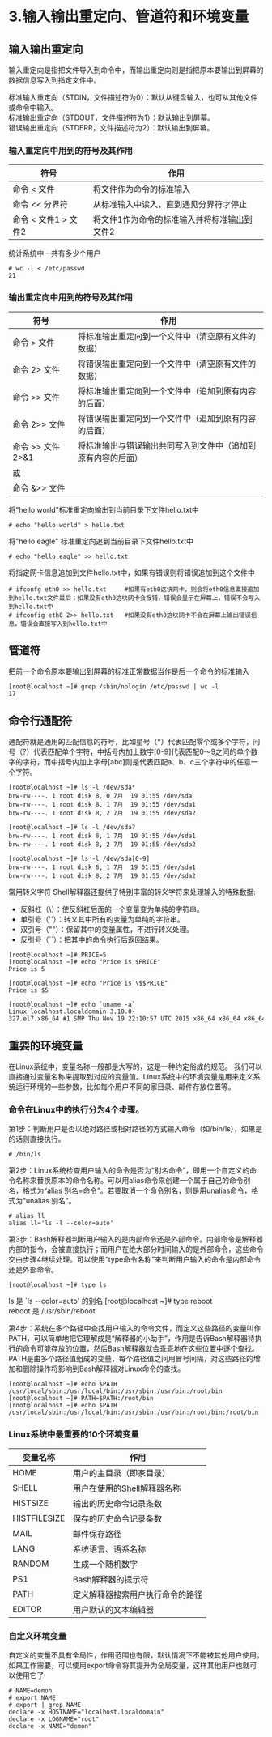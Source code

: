# 3.输入输出重定向、管道符和环境变量

## 输入输出重定向

输入重定向是指把文件导入到命令中，而输出重定向则是指把原本要输出到屏幕的数据信息写入到指定文件中。  

标准输入重定向（STDIN，文件描述符为0）：默认从键盘输入，也可从其他文件或命令中输入。  
标准输出重定向（STDOUT，文件描述符为1）：默认输出到屏幕。  
错误输出重定向（STDERR，文件描述符为2）：默认输出到屏幕。  

### 输入重定向中用到的符号及其作用

| 符号             | 作用                      |
|----------------|-------------------------|
| 命令 < 文件        | 将文件作为命令的标准输入            |
| 命令 << 分界符      | 从标准输入中读入，直到遇见分界符才停止     |
| 命令 < 文件1 > 文件2 | 将文件1作为命令的标准输入并将标准输出到文件2 |

统计系统中一共有多少个用户  

```shell
# wc -l < /etc/passwd
21
```

### 输出重定向中用到的符号及其作用

| 符号            | 作用                             |
|---------------|--------------------------------|
| 命令 > 文件       | 将标准输出重定向到一个文件中（清空原有文件的数据）      |
| 命令 2> 文件      | 将错误输出重定向到一个文件中（清空原有文件的数据）      |
| 命令 >> 文件      | 将标准输出重定向到一个文件中（追加到原有内容的后面）     |
| 命令 2>> 文件     | 将错误输出重定向到一个文件中（追加到原有内容的后面）     |
| 命令 >> 文件 2>&1 | 将标准输出与错误输出共同写入到文件中（追加到原有内容的后面） |
| 或             |                                |
| 命令 &>> 文件     |

将"hello world"标准重定向输出到当前目录下文件hello.txt中  

```shell
# echo "hello world" > hello.txt
```

将"hello eagle" 标准重定向追到当前目录下文件hello.txt中  

```shell
# echo "hello eagle" >> hello.txt
```

将指定网卡信息追加到文件hello.txt中，如果有错误则将错误追加到这个文件中  

```shell
# ifconfg eth0 >> hello.txt     #如果有eth0这块网卡，则会将eth0信息直接追加到hello.txt文件最后；如果没有eth0这块网卡会报错，错误会显示在屏幕上，错误不会写入到hello.txt中
# ifconfig eth0 2>> hello.txt   #如果没有eth0这块网卡不会在屏幕上输出错误信息，错误会直接写入到hello.txt中
```

## 管道符

把前一个命令原本要输出到屏幕的标准正常数据当作是后一个命令的标准输入  

```shell
[root@localhost ~]# grep /sbin/nologin /etc/passwd | wc -l
17
```

## 命令行通配符

通配符就是通用的匹配信息的符号，比如星号（*）代表匹配零个或多个字符，问号（?）代表匹配单个字符，中括号内加上数字[0-9]代表匹配0～9之间的单个数字的字符，而中括号内加上字母[abc]则是代表匹配a、b、c三个字符中的任意一个字符。  

```shell
[root@localhost ~]# ls -l /dev/sda*
brw-rw----. 1 root disk 8, 0 7月  19 01:55 /dev/sda
brw-rw----. 1 root disk 8, 1 7月  19 01:55 /dev/sda1
brw-rw----. 1 root disk 8, 2 7月  19 01:55 /dev/sda2

[root@localhost ~]# ls -l /dev/sda?
brw-rw----. 1 root disk 8, 1 7月  19 01:55 /dev/sda1
brw-rw----. 1 root disk 8, 2 7月  19 01:55 /dev/sda2

[root@localhost ~]# ls -l /dev/sda[0-9]
brw-rw----. 1 root disk 8, 1 7月  19 01:55 /dev/sda1
brw-rw----. 1 root disk 8, 2 7月  19 01:55 /dev/sda2
```

常用转义字符
Shell解释器还提供了特别丰富的转义字符来处理输入的特殊数据:

* 反斜杠（\）：使反斜杠后面的一个变量变为单纯的字符串。
* 单引号（''）：转义其中所有的变量为单纯的字符串。
* 双引号（""）：保留其中的变量属性，不进行转义处理。
* 反引号（``）：把其中的命令执行后返回结果。

```shell
[root@localhost ~]# PRICE=5
[root@localhost ~]# echo "Price is $PRICE"
Price is 5

[root@localhost ~]# echo "Price is \$$PRICE"
Price is $5

[root@localhost ~]# echo `uname -a`
Linux localhost.localdomain 3.10.0-327.el7.x86_64 #1 SMP Thu Nov 19 22:10:57 UTC 2015 x86_64 x86_64 x86_64 GNU/Linux
```

## 重要的环境变量

在Linux系统中，变量名称一般都是大写的，这是一种约定俗成的规范。
我们可以直接通过变量名称来提取到对应的变量值。Linux系统中的环境变量是用来定义系统运行环境的一些参数，比如每个用户不同的家目录、邮件存放位置等。

### 命令在Linux中的执行分为4个步骤。

第1步：判断用户是否以绝对路径或相对路径的方式输入命令（如/bin/ls），如果是的话则直接执行。

```shell
# /bin/ls
```

第2步：Linux系统检查用户输入的命令是否为“别名命令”，即用一个自定义的命令名称来替换原本的命令名称。可以用alias命令来创建一个属于自己的命令别名，格式为“alias 别名=命令”。若要取消一个命令别名，则是用unalias命令，格式为“unalias 别名”。

```shell
# alias ll
alias ll='ls -l --color=auto'
```

第3步：Bash解释器判断用户输入的是内部命令还是外部命令。内部命令是解释器内部的指令，会被直接执行；而用户在绝大部分时间输入的是外部命令，这些命令交由步骤4继续处理。可以使用“type命令名称”来判断用户输入的命令是内部命令还是外部命令。

```shell
[root@localhost ~]# type ls
```

ls 是 `ls --color=auto' 的别名
[root@localhost ~]# type reboot
reboot 是 /usr/sbin/reboot

第4步：系统在多个路径中查找用户输入的命令文件，而定义这些路径的变量叫作PATH，可以简单地把它理解成是“解释器的小助手”，作用是告诉Bash解释器待执行的命令可能存放的位置，然后Bash解释器就会乖乖地在这些位置中逐个查找。PATH是由多个路径值组成的变量，每个路径值之间用冒号间隔，对这些路径的增加和删除操作将影响到Bash解释器对Linux命令的查找。

```shell
[root@localhost ~]# echo $PATH
/usr/local/sbin:/usr/local/bin:/usr/sbin:/usr/bin:/root/bin
[root@localhost ~]# PATH=$PATH:/root/bin
[root@localhost ~]# echo $PATH
/usr/local/sbin:/usr/local/bin:/usr/sbin:/usr/bin:/root/bin:/root/bin
```

### Linux系统中最重要的10个环境变量

| 变量名称         | 作用               |
|--------------|------------------|
| HOME         | 用户的主目录（即家目录）     |
| SHELL        | 用户在使用的Shell解释器名称 |
| HISTSIZE     | 输出的历史命令记录条数      |
| HISTFILESIZE | 保存的历史命令记录条数      |
| MAIL         | 邮件保存路径           |
| LANG         | 系统语言、语系名称        |
| RANDOM       | 生成一个随机数字         |
| PS1          | Bash解释器的提示符      |
| PATH         | 定义解释器搜索用户执行命令的路径 |
| EDITOR       | 用户默认的文本编辑器       |

### 自定义环境变量

自定义的变量不具有全局性，作用范围也有限，默认情况下不能被其他用户使用。如果工作需要，可以使用export命令将其提升为全局变量，这样其他用户也就可以使用它了

```shell
# NAME=demon
# export NAME
# export | grep NAME
declare -x HOSTNAME="localhost.localdomain"
declare -x LOGNAME="root"
declare -x NAME="demon"
```